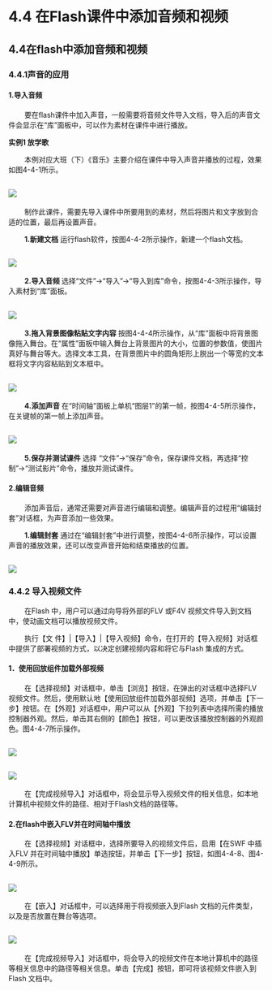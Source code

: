 # 4.4 在Flash课件中添加音频和视频

## 4.4在flash中添加音频和视频

### 4.4.1声音的应用

#### 1.导入音频

        要在flash课件中加入声音，一般需要将音频文件导入文档，导入后的声音文件会显示在“库”面板中，可以作为素材在课件中进行播放。

**实例1   放学歌**

        本例对应大班（下）《音乐》主要介绍在课件中导入声音并播放的过程，效果如图4-4-1所示。

## ![](../.gitbook/assets/4-4-1.png)

        制作此课件，需要先导入课件中所要用到的素材，然后将图片和文字放到合适的位置，最后再设置声音。

        **1.新建文档** 运行flash软件，按图4-4-2所示操作，新建一个flash文档。

## ![](../.gitbook/assets/4-4-2.png)

        **2.导入音频** 选择“文件”→“导入”→“导入到库”命令，按图4-4-3所示操作，导入素材到“库”面板。

## ![](../.gitbook/assets/4-4-3.png)

        **3.拖入背景图像粘贴文字内容** 按图4-4-4所示操作，从“库”面板中将背景图像拖入舞台。在“属性”面板中输入舞台上背景图片的大小，位置的参数值，使图片真好与舞台等大。选择文本工具，在背景图片中的圆角矩形上脱出一个等宽的文本框将文字内容粘贴到文本框中。

## ![](../.gitbook/assets/4-4-4.png)

        **4.添加声音** 在“时间轴”面板上单机“图层1”的第一帧，按图4-4-5所示操作，在关键帧的第一帧上添加声音。

## ![](../.gitbook/assets/4-4-5.png)

        **5.保存并测试课件** 选择 “文件”→“保存”命令，保存课件文档，再选择“控制”→“测试影片”命令，播放并测试课件。

#### 2.编辑音频

        添加声音后，通常还需要对声音进行编辑和调整。编辑声音的过程用“编辑封套”对话框，为声音添加一些效果。

        **1.编辑封套** 通过在“编辑封套”中进行调整，按图4-4-6所示操作，可以设置声音的播放效果，还可以改变声音开始和结束播放的位置。

## ![](../.gitbook/assets/4-4-6.png)

### 4.4.2 导入视频文件

        在Flash 中，用户可以通过向导将外部的FLV 或F4V 视频文件导入到文档中，使动画文档可以播放视频文件。

        执行【文 件】\|【导入】\|【导入视频】命令，在打开的【导入视频】对话框中提供了部署视频的方式，以决定创建视频内容和将它与Flash 集成的方式。

#### 1．使用回放组件加载外部视频

        在【选择视频】对话框中，单击【浏览】按钮，在弹出的对话框中选择FLV 视频文件。然后，使用默认地【使用回放组件加载外部视频】选项，并单击【下一步】按钮。在【外观】对话框中，用户可以从【外观】下拉列表中选择所需的播放控制器外观。然后，单击其右侧的【颜色】按钮，可以更改该播放控制器的外观颜色。图4-4-7所示操作。

## ![](../.gitbook/assets/4-4-7.png)

## ![](../.gitbook/assets/4-4-8.png)

        在【完成视频导入】对话框中，将会显示导入视频文件的相关信息，如本地计算机中视频文件的路径、相对于Flash文档的路径等。

#### 2.在flash中嵌入FLV并在时间轴中播放

        在【选择视频】对话框中，选择所要导入的视频文件后，启用【在SWF 中插入FLV 并在时间轴中播放】单选按钮，并单击【下一步】按钮，如图4-4-8、图4-4-9所示。

## ![](../.gitbook/assets/4-4-9.png)

        在【嵌入】对话框中，可以选择用于将视频嵌入到Flash 文档的元件类型，以及是否放置在舞台等选项。

## ![](../.gitbook/assets/4-4-10.png)

        在【完成视频导入】对话框中，将会导入的视频文件在本地计算机中的路径等相关信息中的路径等相关信息。单击【完成】按钮，即可将该视频文件嵌入到Flash 文档中。

